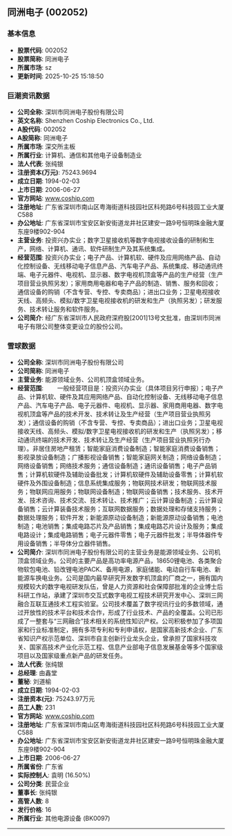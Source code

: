 ## 同洲电子 (002052)

### 基本信息

- **股票代码**: 002052
- **股票简称**: 同洲电子
- **所属市场**: sz
- **更新时间**: 2025-10-25 15:18:50

### 巨潮资讯数据

- **公司全称**: 深圳市同洲电子股份有限公司
- **英文名称**: Shenzhen Coship Electronics Co., Ltd.
- **A股代码**: 002052
- **A股简称**: 同洲电子
- **所属市场**: 深交所主板
- **所属行业**: 计算机、通信和其他电子设备制造业
- **法人代表**: 张纯银
- **注册资本(万元)**: 75243.9694
- **成立日期**: 1994-02-03
- **上市日期**: 2006-06-27
- **官方网站**: www.coship.com
- **注册地址**: 广东省深圳市南山区粤海街道科技园社区科苑路6号科技园工业大厦C588
- **办公地址**: 广东省深圳市宝安区新安街道龙井社区建安一路9号恒明珠金融大厦东座9楼902-904
- **主营业务**: 投资兴办实业；数字卫星接收机等数字电视接收设备的研制和生产，网络、计算机、通讯、软件研制生产及其系统集成。
- **经营范围**: 投资兴办实业；电子产品、计算机软、硬件及应用网络产品、自动化控制设备、无线移动电子信息产品、汽车电子产品、系统集成、移动通讯终端、电子元器件、电视机、显示器、数字电视机顶盒等产品的生产经营（生产项目营业执照另发）；家用商用电器和电子产品的制造、销售、服务和回收；通信设备的购销（不含专营、专控、专卖商品）；进出口业务；卫星电视接收天线、高频头、模拟/数字卫星电视接收机的研发和生产（执照另发）；研发服务、技术转让服务和软件服务。
- **公司简介**: 经广东省深圳市人民政府深府股[2001]13号文批准，由深圳市同洲电子有限公司整体变更设立的股份公司。

### 雪球数据

- **公司全称**: 深圳市同洲电子股份有限公司
- **公司简称**: 同洲电子
- **主营业务**: 能源领域业务、公司机顶盒领域业务。
- **经营范围**: 　　一般经营项目是：投资兴办实业（具体项目另行申报）；电子产品、计算机软、硬件及其应用网络产品、自动化控制设备、无线移动电子信息产品、汽车电子产品、电子元器件、电视机、显示器、家用商用电器、数字电视机顶盒等产品的技术开发、技术转让及生产经营（生产项目营业执照另发）；通信设备的购销（不含专营、专控、专卖商品）；进出口业务；卫星电视接收天线、高频头、模拟/数字卫星电视接收机的研发和生产（执照另发）；移动通讯终端的技术开发、技术转让及生产经营（生产项目营业执照另行办理）。非居住房地产租赁；智能家庭消费设备制造；智能家庭消费设备销售；影视录放设备制造；广播影视设备销售；智能家庭网关制造；网络设备制造；网络设备销售；网络技术服务；通信设备制造；通讯设备销售；电子产品销售；计算机软硬件及辅助设备批发；计算机软硬件及辅助设备零售；计算机软硬件及外围设备制造；信息系统集成服务；物联网技术研发；物联网技术服务；物联网应用服务；物联网设备制造；物联网设备销售；技术服务、技术开发、技术咨询、技术交流、技术转让、技术推广；云计算设备制造；云计算设备销售；云计算装备技术服务；互联网数据服务；数据处理和存储支持服务；数据处理服务；软件开发；新能源原动设备制造；新能源原动设备销售；电池制造；电池销售；集成电路芯片及产品销售；集成电路芯片设计及服务；集成电路设计；集成电路销售；电子元器件零售；电子元器件批发；半导体器件专用设备销售；半导体分立器件销售。
- **公司简介**: 深圳市同洲电子股份有限公司的主营业务是能源领域业务、公司机顶盒领域业务。公司的主要产品是高功率电源产品，18650锂电池、各类聚合物软包电池、铅改锂电池PACK、备用电源，家庭储能、电动自行车电池、新能源车换电业务。公司是国内最早研究开发数字机顶盒的厂商之一，拥有国内规模较大的数字电视研发队伍，曾是人力资源和社会保障部批准的企业博士后科研工作站，承建了深圳市交互式数字电视工程技术研究开发中心、深圳三网融合互联互通技术工程实验室。公司技术覆盖了数字视讯行业的多数领域，通过开放性的技术平台和技术合作，形成了行业技术、产品的全覆盖。公司已形成了一整套与“三网融合”技术相关的系统性知识产权。公司积极参加了多项国家和行业标准制定，拥有多项专利和专利申请权，是国家高新技术企业、广东省知识产权示范单位、深圳市自主创新行业龙头企业，曾承担了国家科技攻关、国家高技术产业化示范工程、信息产业部电子信息发展基金等多个国家级项目以及国家级重点新产品的研发任务。
- **法人代表**: 张纯银
- **总经理**: 由鑫堂
- **董秘**: 刘道榆
- **成立日期**: 1994-02-03
- **注册资本(元)**: 75243.97万元
- **员工人数**: 231
- **官方网站**: www.coship.com
- **注册地址**: 广东省深圳市南山区粤海街道科技园社区科苑路6号科技园工业大厦C588
- **办公地址**: 广东省深圳市宝安区新安街道龙井社区建安一路9号恒明珠金融大厦东座9楼902-904
- **上市日期**: 2006-06-27
- **所属省份**: 广东省
- **实际控制人**: 袁明 (16.50%)
- **公司分类**: 民营企业
- **董事长**: 张纯银
- **高管人数**: 8
- **发行价格**: 16
- **所属行业**: 其他电源设备 (BK0097)

---